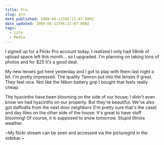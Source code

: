 ```yaml
---
title: Pro.
slug: pro
date_published: 2008-04-11T06:21:07.000Z
date_updated: 2008-04-11T06:21:07.000Z
tags:
  - Life
  - Media
---
```


I signed up for a Flickr Pro account today. I realized I only had 58mb of upload space left this month... so I upgraded. I'm planning on taking tons of photos and for $25 it's a good deal.

My new lenses got here yesterday and I got to play with them last night a bit. I'm pretty impressed. The quality Tamron put into the lenses if great. They feel nice. Not like the Nikon battery grip I bought that feels really cheap.

The hyacinths have been blooming on the side of our house; I didn't even know we had hyacinths on our property. But they're beautiful. We've also got daffodils from the next door neighbors (I'm pretty sure that's the case) and day lilies on the other side of the house. It's great to have stuff blooming! Of course, it is supposed to snow tomorrow. Stupid Illinois weather.

~My flickr stream can be seen and accessed via the picturegrid in the sidebar.~
